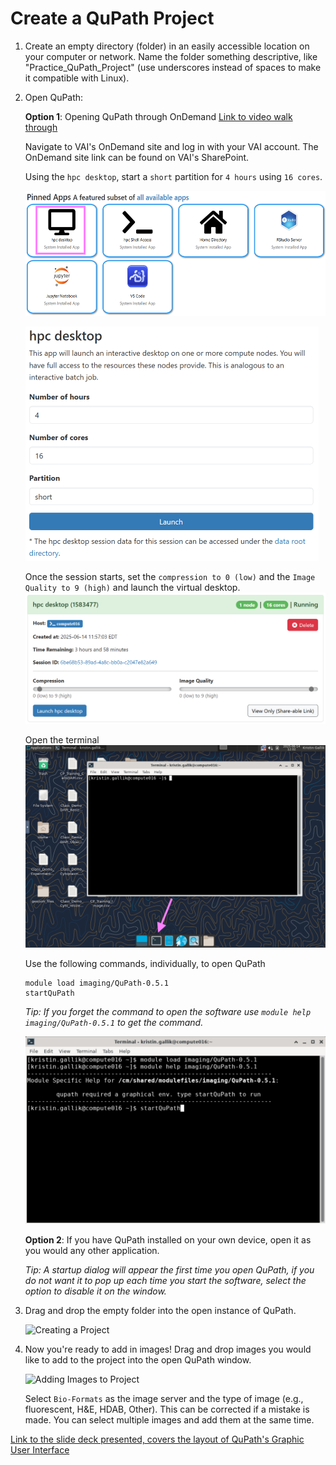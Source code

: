 # Create a QuPath Project
1. Create an empty directory (folder) in an easily accessible location on your computer or network. Name the folder something descriptive, like "Practice_QuPath_Project" (use underscores instead of spaces to make it compatible with Linux).
2. Open QuPath:

    **Option 1**: Opening QuPath through OnDemand
    [Link to video walk through](https://vanandelinstitute.sharepoint.com/:v:/s/optical/EfpUD6Mp1U1LpWS3P44X38wBOOi02MNeVR-qQpkoK-a7Cw?e=cy5SNH&nav=eyJyZWZlcnJhbEluZm8iOnsicmVmZXJyYWxBcHAiOiJTdHJlYW1XZWJBcHAiLCJyZWZlcnJhbFZpZXciOiJTaGFyZURpYWxvZy1MaW5rIiwicmVmZXJyYWxBcHBQbGF0Zm9ybSI6IldlYiIsInJlZmVycmFsTW9kZSI6InZpZXcifX0%3D)
    
    Navigate to VAI's OnDemand site and log in with your VAI account. The OnDemand site link can be found on VAI's SharePoint.

    Using the `hpc desktop`, start a `short` partition for `4 hours` using `16 cores`.
    
    <img src="/Tutorials/Tutorial_Imgs/OnDemand_pic.png" width="500" height="200"><br>

    <img src="/Tutorials/Tutorial_Imgs/OnDemand_short_partition_pic.png" width="469" height="375"><br>
    
    Once the session starts, set the `compression to 0 (low)` and the `Image Quality to 9 (high)` and launch the virtual desktop.
    ![Image of Virtual Desktop settings](/Tutorials/Tutorial_Imgs/OnDemand_desktop_settings_pic.png)

    Open the terminal
    ![Picture of Terminal window and app location](/Tutorials/Tutorial_Imgs/Terimal_pic.png)

    Use the following commands, individually, to open QuPath
    ```
    module load imaging/QuPath-0.5.1
    startQuPath
    ```
    *Tip: If you forget the command to open the software use `module help imaging/QuPath-0.5.1` to get the command.*

    ![Terminal Commands to Open QuPath](/Tutorials/Tutorial_Imgs/Terimal_Commands_pic.png)

    **Option 2**: If you have QuPath installed on your own device, open it as you would any other application.

    *Tip: A startup dialog will appear the first time you open QuPath, if you do not want it to pop up each time you start the software, select the option to disable it on the window.*


3. Drag and drop the empty folder into the open instance of QuPath.

    ![Creating a Project]()

4. Now you're ready to add in images! Drag and drop images you would like to add to the project into the open QuPath window.

    ![Adding Images to Project]()
    
    Select `Bio-Formats` as the image server and the type of image (e.g., fluorescent, H&E, HDAB, Other). This can be corrected if a mistake is made. You can select multiple images and add them at the same time.

[Link to the slide deck presented, covers the layout of QuPath's Graphic User Interface](https://vanandelinstitute-my.sharepoint.com/:p:/g/personal/kristin_gallik_vai_org/EW2hmxe3mDJBmM5PNXSkau4BSGk77gxMTWqw_CFqQ10eiw?e=b7hiwj)